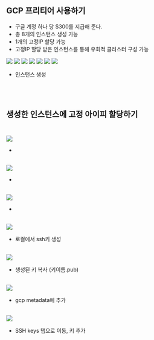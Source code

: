 GCP 프리티어 사용하기
---------------------

-	구글 계정 하나 당 $300를 지급해 준다.
-	총 8개의 인스턴스 생성 가능
-	1개의 고정IP 할당 가능
-	고정IP 할당 받은 인스턴스를 통해 우회적 클러스터 구성 가능

<img src="./pictures/gcp-freetier-01.png">

<img src="./pictures/gcp-freetier-02.png">

<img src="./pictures/gcp-freetier-03.png">

<img src="./pictures/gcp-freetier-04.png">

<img src="./pictures/gcp-freetier-05.png">

<img src="./pictures/gcp-freetier-06.png">

<img src="./pictures/gcp-freetier-07.png">

-	인스턴스 생성 <br><br><br><br>

생성한 인스턴스에 고정 아이피 할당하기<br><br>
----------------------------------------------

<img src="./pictures/gcp-freetier-08.png">

-	<br><br>

<img src="./pictures/gcp-freetier-09.png">

-	<br><br>

<img src="./pictures/gcp-freetier-10.png">

-	<br><br>

<img src="./pictures/gcp-freetier-11.png">

-	로컬에서 ssh키 생성<br><br>

<img src="./pictures/gcp-freetier-12.png">

-	생성된 키 복사 (키이름.pub)<br><br>

<img src="./pictures/gcp-freetier-13.png">

-	gcp metadata에 추가<br><br>

<img src="./pictures/gcp-freetier-14.png">

-	SSH keys 탭으로 이동, 키 추가<br><br>
